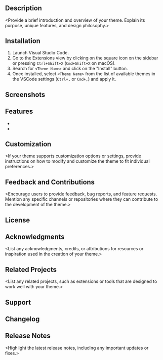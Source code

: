 # <Theme Name>

## Description

<Provide a brief introduction and overview of your theme. Explain its purpose, unique features, and design philosophy.>

## Installation

1. Launch Visual Studio Code.
2. Go to the Extensions view by clicking on the square icon on the sidebar or pressing `Ctrl+Shift+X` (`Cmd+Shift+X` on macOS).
3. Search for `<Theme Name>` and click on the "Install" button.
4. Once installed, select `<Theme Name>` from the list of available themes in the VSCode settings (`Ctrl+,` or `Cmd+,`) and apply it.

## Screenshots

<Include one or more screenshots showcasing your theme in different programming languages and scenarios.>

## Features

- <List the key features and visual enhancements provided by your theme.>
- <Mention any specific language support or extensions that are optimized for your theme.>

## Customization

<If your theme supports customization options or settings, provide instructions on how to modify and customize the theme to fit individual preferences.>

## Feedback and Contributions

<Encourage users to provide feedback, bug reports, and feature requests. Mention any specific channels or repositories where they can contribute to the development of the theme.>

## License

<Specify the license under which your theme is released.>

## Acknowledgments

<List any acknowledgments, credits, or attributions for resources or inspiration used in the creation of your theme.>

## Related Projects

<List any related projects, such as extensions or tools that are designed to work well with your theme.>

## Support

<Provide information on how users can seek support for any issues or difficulties they encounter while using your theme.>

## Changelog

<Include a brief summary of the version history and changes made to your theme over time.>

## Release Notes

<Highlight the latest release notes, including any important updates or fixes.>
